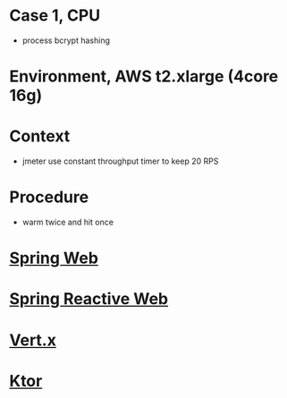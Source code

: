 # Case 1, CPU
* process bcrypt hashing

# Environment, AWS t2.xlarge (4core 16g)

# Context
* jmeter use constant throughput timer to keep 20 RPS

# Procedure
* warm twice and hit once

# [Spring Web](https://b2etw.github.io/reactive-coroutine-performance-test/cpu/cpu_spring_mvc_case_1/index.html)

# [Spring Reactive Web](https://b2etw.github.io/reactive-coroutine-performance-test/cpu/cpu_spring_flux_case_1/index.html)

# [Vert.x](https://b2etw.github.io/reactive-coroutine-performance-test/cpu/cpu_vertx_vertx_case_1/index.html)

# [Ktor](https://b2etw.github.io/reactive-coroutine-performance-test/cpu/cpu_ktor_ktor_case_1/index.html)
